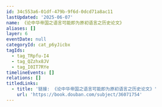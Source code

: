 ```yaml
---
id: 34c553a6-01df-479b-9f6d-0dcd71a8ac11
lastUpdated: '2025-06-07'
name: 《论中华帝国之语言可能即为原初语言之历史论文》
aliases: []
layer: 6
eventDate: null
categoryId: cat_p6yJicbx
tagIds:
  - tag_TRpfu-I4
  - tag_QZzhx8JV
  - tag_I0IT7RYe
timelineEvents: []
relations: []
titledLinks:
  - title: '链接: 《论中华帝国之语言可能即为原初语言之历史论文》'
    url: 'https://book.douban.com/subject/36071754'
---
```


